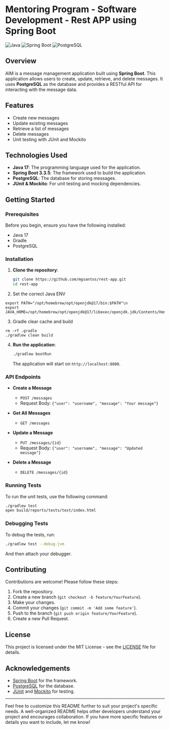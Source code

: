 # Mentoring Program - Software Development - Rest APP using Spring Boot

![Java](https://img.shields.io/badge/Java-17-blue?style=flat-square)
![Spring Boot](https://img.shields.io/badge/Spring%20Boot-3.3.5-green?style=flat-square)
![PostgreSQL](https://img.shields.io/badge/PostgreSQL-14.0-orange?style=flat-square)

## Overview
AIM is a message management application built using **Spring Boot**. This application allows users to create, update, retrieve, and delete messages. It uses **PostgreSQL** as the database and provides a RESTful API for interacting with the message data.

## Features

- Create new messages
- Update existing messages
- Retrieve a list of messages
- Delete messages
- Unit testing with JUnit and Mockito

## Technologies Used

- **Java 17**: The programming language used for the application.
- **Spring Boot 3.3.5**: The framework used to build the application.
- **PostgreSQL**: The database for storing messages.
- **JUnit & Mockito**: For unit testing and mocking dependencies.

## Getting Started

### Prerequisites

Before you begin, ensure you have the following installed:

- Java 17
- Gradle
- PostgreSQL

### Installation

1. **Clone the repository**:
   ```bash
   git clone https://github.com/mgsantos/rest-app.git
   cd rest-app
   ```

2. Set the correct Java ENV
```
export PATH="/opt/homebrew/opt/openjdk@17/bin:$PATH"\n
export JAVA_HOME=/opt/homebrew/opt/openjdk@17/libexec/openjdk.jdk/Contents/Home
```

3. Gradle clear cache and build
```
rm -rf .gradle
./gradlew clean build
```

4. **Run the application**:
   ```bash
   ./gradlew bootRun
   ```

   The application will start on `http://localhost:8080`.

### API Endpoints

- **Create a Message**
    - `POST /messages`
    - Request Body: `{"user": "username", "message": "Your message"}`

- **Get All Messages**
    - `GET /messages`

- **Update a Message**
    - `PUT /messages/{id}`
    - Request Body: `{"user": "username", "message": "Updated message"}`

- **Delete a Message**
    - `DELETE /messages/{id}`

### Running Tests

To run the unit tests, use the following command:

```bash
./gradlew test
open build/reports/tests/test/index.html
```

### Debugging Tests

To debug the tests, run:

```bash
./gradlew test --debug-jvm
```

And then attach your debugger.

## Contributing

Contributions are welcome! Please follow these steps:

1. Fork the repository.
2. Create a new branch (`git checkout -b feature/YourFeature`).
3. Make your changes.
4. Commit your changes (`git commit -m 'Add some feature'`).
5. Push to the branch (`git push origin feature/YourFeature`).
6. Create a new Pull Request.

## License

This project is licensed under the MIT License - see the [LICENSE](LICENSE) file for details.

## Acknowledgements

- [Spring Boot](https://spring.io/projects/spring-boot) for the framework.
- [PostgreSQL](https://www.postgresql.org/) for the database.
- [JUnit](https://junit.org/junit5/) and [Mockito](https://site.mockito.org/) for testing.

---

Feel free to customize this README further to suit your project's specific needs. A well-organized README helps other developers understand your project and encourages collaboration. If you have more specific features or details you want to include, let me know!